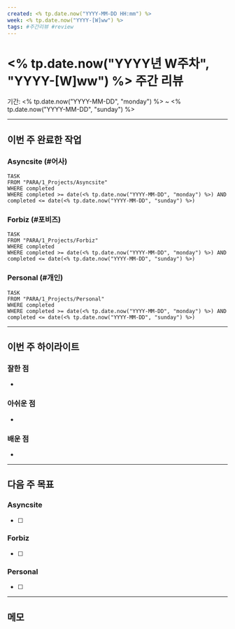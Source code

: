 ```yaml
---
created: <% tp.date.now("YYYY-MM-DD HH:mm") %>
week: <% tp.date.now("YYYY-[W]ww") %>
tags: #주간리뷰 #review
---
```


# <% tp.date.now("YYYY년 W주차", "YYYY-[W]ww") %> 주간 리뷰

기간: <% tp.date.now("YYYY-MM-DD", "monday") %> ~ <% tp.date.now("YYYY-MM-DD", "sunday") %>

---

## 이번 주 완료한 작업

### Asyncsite (#어사)
```dataview
TASK
FROM "PARA/1_Projects/Asyncsite"
WHERE completed
WHERE completed >= date(<% tp.date.now("YYYY-MM-DD", "monday") %>) AND completed <= date(<% tp.date.now("YYYY-MM-DD", "sunday") %>)
```

### Forbiz (#포비즈)
```dataview
TASK
FROM "PARA/1_Projects/Forbiz"
WHERE completed
WHERE completed >= date(<% tp.date.now("YYYY-MM-DD", "monday") %>) AND completed <= date(<% tp.date.now("YYYY-MM-DD", "sunday") %>)
```

### Personal (#개인)
```dataview
TASK
FROM "PARA/1_Projects/Personal"
WHERE completed
WHERE completed >= date(<% tp.date.now("YYYY-MM-DD", "monday") %>) AND completed <= date(<% tp.date.now("YYYY-MM-DD", "sunday") %>)
```

---

## 이번 주 하이라이트

### 잘한 점
-

### 아쉬운 점
-

### 배운 점
-

---

## 다음 주 목표

### Asyncsite
- [ ]

### Forbiz
- [ ]

### Personal
- [ ]

---

## 메모